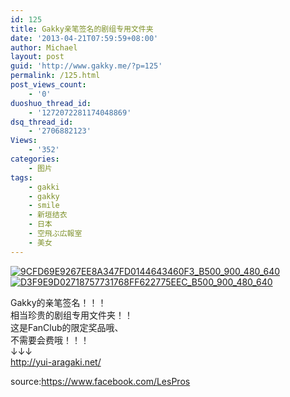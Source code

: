 ```yaml
---
id: 125
title: Gakky亲笔签名的剧组专用文件夹
date: '2013-04-21T07:59:59+08:00'
author: Michael
layout: post
guid: 'http://www.gakky.me/?p=125'
permalink: /125.html
post_views_count:
    - '0'
duoshuo_thread_id:
    - '1272072281174048869'
dsq_thread_id:
    - '2706882123'
Views:
    - '352'
categories:
    - 图片
tags:
    - gakki
    - gakky
    - smile
    - 新垣结衣
    - 日本
    - 空飛ぶ広報室
    - 美女
---
```


[![9CFD69E9267EE8A347FD0144643460F3_B500_900_480_640](http://www.yui-aragaki.org/wp-content/uploads/img/9CFD69E9267EE8A347FD0144643460F3_B500_900_480_640.jpeg)](http://www.yui-aragaki.org/wp-content/uploads/img/9CFD69E9267EE8A347FD0144643460F3_B1280_1280_480_640.jpeg) [![D3F9E9D02718757731768FF622775EEC_B500_900_480_640](http://www.yui-aragaki.org/wp-content/uploads/img/D3F9E9D02718757731768FF622775EEC_B500_900_480_640.jpeg)](http://www.yui-aragaki.org/wp-content/uploads/img/D3F9E9D02718757731768FF622775EEC_B1280_1280_480_640.jpeg)

<span>Gakky的亲笔签名！！！ </span>  
<span>相当珍贵的剧组专用文件夹！！ </span>  
<span>这是FanClub的限定奖品哦、 </span>  
<span>不需要会费哦！！！ </span>  
<span>↓↓↓ </span>  
<http://yui-aragaki.net/>

 source:<https://www.facebook.com/LesPros>